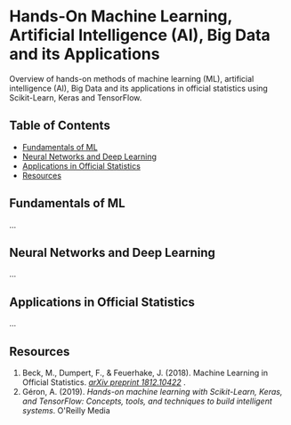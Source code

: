 


# Hands-On  Machine Learning, Artificial Intelligence (AI), Big Data and its Applications
Overview of hands-on methods of machine learning (ML), artificial intelligence (AI), Big Data and its applications in official statistics using Scikit-Learn, Keras and TensorFlow.

## Table of Contents
- [Fundamentals of ML](#fundamentals-of-ml)
- [Neural Networks and Deep Learning](#neural-networks-and-deep-learning)
- [Applications in Official Statistics](#applications-in-official-statistics)
- [Resources](#resources)

## Fundamentals of ML
...

## Neural Networks and Deep Learning
...

## Applications in Official Statistics
...

## Resources
1. Beck, M., Dumpert, F., & Feuerhake, J. (2018). Machine Learning in Official Statistics. <i>
<a href=https://arxiv.org/abs/1812.10422> arXiv preprint  1812.10422</a>
</i>.
2. Géron, A. (2019). <i> Hands-on machine learning with Scikit-Learn, Keras, and TensorFlow: Concepts, tools, and techniques to build intelligent systems</i>. O'Reilly Media

<!--
TODO:
-> table of content generator: 
https://ecotrust-canada.github.io/markdown-toc/
-->

